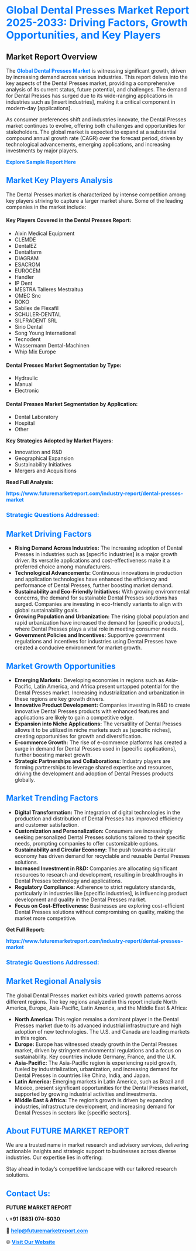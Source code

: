 <h1 style="color: #007BFF;">Global Dental Presses Market Report 2025-2033: Driving Factors, Growth Opportunities, and Key Players</h1>

<section id="overview">
<h2>Market Report Overview</h2>
<p>The <a href="https://www.futuremarketreport.com/industry-report/dental-presses-market" style="color: #007BFF; text-decoration: none;"><strong>Global Dental Presses Market</strong></a> is witnessing significant growth, driven by increasing demand across various industries. This report delves into the key aspects of the Dental Presses market, providing a comprehensive analysis of its current status, future potential, and challenges. The demand for Dental Presses has surged due to its wide-ranging applications in industries such as [insert industries], making it a critical component in modern-day [applications].</p>
<p>As consumer preferences shift and industries innovate, the Dental Presses market continues to evolve, offering both challenges and opportunities for stakeholders. The global market is expected to expand at a substantial compound annual growth rate (CAGR) over the forecast period, driven by technological advancements, emerging applications, and increasing investments by major players.</p>
</section>

<section id="overview">
<p><a href="https://www.futuremarketreport.com/request-sample/reportId=48528" style="color: #007BFF; text-decoration: none;"><strong>Explore Sample Report Here</strong></a></p>
</section>

<section id="key-players">
<h2 style="color: #007BFF;">Market Key Players Analysis</h2>
<p>The Dental Presses market is characterized by intense competition among key players striving to capture a larger market share. Some of the leading companies in the market include:</p>
<h4>Key Players Covered in the Dental Presses Report:</h4>
<ul><li>Aixin Medical Equipment</li><li>CLEMDE</li><li>DentalEZ</li><li>Dentalfarm</li><li>DIAGRAM</li><li>ESACROM</li><li>EUROCEM</li><li>Handler</li><li>IP Dent</li><li>MESTRA Talleres Mestraitua</li><li>OMEC Snc</li><li>ROKO</li><li>Sabilex de Flexafil</li><li>SCHULER-DENTAL</li><li>SILFRADENT SRL</li><li>Sirio Dental</li><li>Song Young International</li><li>Tecnodent</li><li>Wassermann Dental-Machinen</li><li>Whip Mix Europe</li></ul>
<h4>Dental Presses Market Segmentation by Type:</h4>
<ul><li>Hydraulic</li><li>Manual</li><li>Electronic</li></ul>

<h4>Dental Presses Market Segmentation by Application:</h4>
<ul><li>Dental Laboratory</li><li>Hospital</li><li>Other</li></ul>
<p><strong>Key Strategies Adopted by Market Players:</strong></p>
<ul>
<li>Innovation and R&D</li>
<li>Geographical Expansion</li>
<li>Sustainability Initiatives</li>
<li>Mergers and Acquisitions</li>
</ul>
</section>

<section>
<p><strong>Read Full Analysis: </strong></p><a href="https://www.futuremarketreport.com/industry-report/dental-presses-market" style="color: #007BFF; text-decoration: none;"><strong>https://www.futuremarketreport.com/industry-report/dental-presses-market</strong></a>
<h3 style="color: #007BFF;">Strategic Questions Addressed:</h3>
</section>

<section id="driving-factors">
<h2 style="color: #007BFF;">Market Driving Factors</h2>
<ul>
<li><strong>Rising Demand Across Industries:</strong> The increasing adoption of Dental Presses in industries such as [specific industries] is a major growth driver. Its versatile applications and cost-effectiveness make it a preferred choice among manufacturers.</li>
<li><strong>Technological Advancements:</strong> Continuous innovations in production and application technologies have enhanced the efficiency and performance of Dental Presses, further boosting market demand.</li>
<li><strong>Sustainability and Eco-Friendly Initiatives:</strong> With growing environmental concerns, the demand for sustainable Dental Presses solutions has surged. Companies are investing in eco-friendly variants to align with global sustainability goals.</li>
<li><strong>Growing Population and Urbanization:</strong> The rising global population and rapid urbanization have increased the demand for [specific products], where Dental Presses plays a vital role in meeting consumer needs.</li>
<li><strong>Government Policies and Incentives:</strong> Supportive government regulations and incentives for industries using Dental Presses have created a conducive environment for market growth.</li>
</ul>
</section>

<section id="growth-opportunities">
<h2 style="color: #007BFF;">Market Growth Opportunities</h2>
<ul>
<li><strong>Emerging Markets:</strong> Developing economies in regions such as Asia-Pacific, Latin America, and Africa present untapped potential for the Dental Presses market. Increasing industrialization and urbanization in these regions are key growth drivers.</li>
<li><strong>Innovative Product Development:</strong> Companies investing in R&D to create innovative Dental Presses products with enhanced features and applications are likely to gain a competitive edge.</li>
<li><strong>Expansion into Niche Applications:</strong> The versatility of Dental Presses allows it to be utilized in niche markets such as [specific niches], creating opportunities for growth and diversification.</li>
<li><strong>E-commerce Growth:</strong> The rise of e-commerce platforms has created a surge in demand for Dental Presses used in [specific applications], further boosting market growth.</li>
<li><strong>Strategic Partnerships and Collaborations:</strong> Industry players are forming partnerships to leverage shared expertise and resources, driving the development and adoption of Dental Presses products globally.</li>
</ul>
</section>

<section id="trending-factors">
<h2 style="color: #007BFF;">Market Trending Factors</h2>
<ul>
<li><strong>Digital Transformation:</strong> The integration of digital technologies in the production and distribution of Dental Presses has improved efficiency and customer satisfaction.</li>
<li><strong>Customization and Personalization:</strong> Consumers are increasingly seeking personalized Dental Presses solutions tailored to their specific needs, prompting companies to offer customizable options.</li>
<li><strong>Sustainability and Circular Economy:</strong> The push towards a circular economy has driven demand for recyclable and reusable Dental Presses solutions.</li>
<li><strong>Increased Investment in R&D:</strong> Companies are allocating significant resources to research and development, resulting in breakthroughs in Dental Presses technology and applications.</li>
<li><strong>Regulatory Compliance:</strong> Adherence to strict regulatory standards, particularly in industries like [specific industries], is influencing product development and quality in the Dental Presses market.</li>
<li><strong>Focus on Cost-Effectiveness:</strong> Businesses are exploring cost-efficient Dental Presses solutions without compromising on quality, making the market more competitive.</li>
</ul>
</section>

<section>
<p><strong>Get Full Report: </strong></p><a href="https://www.futuremarketreport.com/industry-report/dental-presses-market" style="color: #007BFF; text-decoration: none;"><strong>https://www.futuremarketreport.com/industry-report/dental-presses-market</strong></a>
<h3 style="color: #007BFF;">Strategic Questions Addressed:</h3>
</section>


<section id="regional-analysis">
<h2 style="color: #007BFF;">Market Regional Analysis</h2>
<p>The global Dental Presses market exhibits varied growth patterns across different regions. The key regions analyzed in this report include North America, Europe, Asia-Pacific, Latin America, and the Middle East & Africa:</p>
<ul>
<li><strong>North America:</strong> This region remains a dominant player in the Dental Presses market due to its advanced industrial infrastructure and high adoption of new technologies. The U.S. and Canada are leading markets in this region.</li>
<li><strong>Europe:</strong> Europe has witnessed steady growth in the Dental Presses market, driven by stringent environmental regulations and a focus on sustainability. Key countries include Germany, France, and the U.K.</li>
<li><strong>Asia-Pacific:</strong> The Asia-Pacific region is experiencing rapid growth, fueled by industrialization, urbanization, and increasing demand for Dental Presses in countries like China, India, and Japan.</li>
<li><strong>Latin America:</strong> Emerging markets in Latin America, such as Brazil and Mexico, present significant opportunities for the Dental Presses market, supported by growing industrial activities and investments.</li>
<li><strong>Middle East & Africa:</strong> The region’s growth is driven by expanding industries, infrastructure development, and increasing demand for Dental Presses in sectors like [specific sectors].</li>
</ul>
</section>

<footer>
<h2 style="color: #007BFF;">About FUTURE MARKET REPORT</h2>
<p>We are a trusted name in market research and advisory services, delivering actionable insights and strategic support to businesses across diverse industries. Our expertise lies in offering:</p>

<p>Stay ahead in today’s competitive landscape with our tailored research solutions.</p>

<h2 style="color: #007BFF;">Contact Us:</h2>
<p><strong>FUTURE MARKET REPORT</strong></p>
<p>📞 <strong>+91 (883) 074-8030</strong></p>
<p>📧 <strong><a href="mailto:help@futuremarketreport.com" style="color: #007BFF;">help@futuremarketreport.com</a></strong></p>
<p>🌐 <strong><a href="https://www.futuremarketreport.com/" style="color: #007BFF;">Visit Our Website</a></strong></p>
</footer>
